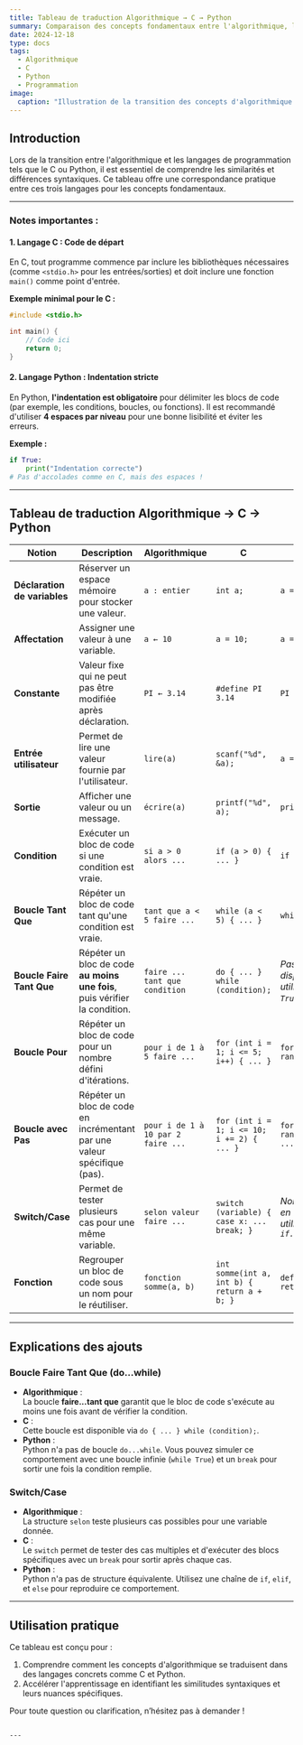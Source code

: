 ```yaml
---
title: Tableau de traduction Algorithmique → C → Python
summary: Comparaison des concepts fondamentaux entre l'algorithmique, le langage C et Python, avec des exemples pratiques.
date: 2024-12-18
type: docs
tags:
  - Algorithmique
  - C
  - Python
  - Programmation
image:
  caption: "Illustration de la transition des concepts d'algorithmique vers C et Python."
---
```


## Introduction

Lors de la transition entre l'algorithmique et les langages de programmation tels que le C ou Python, il est essentiel de comprendre les similarités et différences syntaxiques. Ce tableau offre une correspondance pratique entre ces trois langages pour les concepts fondamentaux.  

---

### Notes importantes :  

#### 1. **Langage C : Code de départ**  
En C, tout programme commence par inclure les bibliothèques nécessaires (comme `<stdio.h>` pour les entrées/sorties) et doit inclure une fonction `main()` comme point d'entrée.  

**Exemple minimal pour le C :**
```c
#include <stdio.h>

int main() {
    // Code ici
    return 0;
}
```

#### 2. **Langage Python : Indentation stricte**  
En Python, **l'indentation est obligatoire** pour délimiter les blocs de code (par exemple, les conditions, boucles, ou fonctions). Il est recommandé d'utiliser **4 espaces par niveau** pour une bonne lisibilité et éviter les erreurs.  

**Exemple :**
```python
if True:
    print("Indentation correcte")
# Pas d'accolades comme en C, mais des espaces !
```

---

## Tableau de traduction Algorithmique → C → Python  

| **Notion**               | **Description**                                                                                      | **Algorithmique**                  | **C**                                           | **Python**                                    |
|--------------------------|----------------------------------------------------------------------------------------------------|------------------------------------|-----------------------------------------------|-----------------------------------------------|
| **Déclaration de variables** | Réserver un espace mémoire pour stocker une valeur.                                              | `a : entier`                       | `int a;`                                       | `a = 0`                                       |
| **Affectation**           | Assigner une valeur à une variable.                                                                 | `a ← 10`                           | `a = 10;`                                     | `a = 10`                                      |
| **Constante**             | Valeur fixe qui ne peut pas être modifiée après déclaration.                                        | `PI ← 3.14`                        | `#define PI 3.14`                             | `PI = 3.14`                                   |
| **Entrée utilisateur**    | Permet de lire une valeur fournie par l'utilisateur.                                               | `lire(a)`                          | `scanf("%d", &a);`                            | `a = int(input())`                            |
| **Sortie**                | Afficher une valeur ou un message.                                                                 | `écrire(a)`                        | `printf("%d", a);`                            | `print(a)`                                    |
| **Condition**             | Exécuter un bloc de code si une condition est vraie.                                               | `si a > 0 alors ...`               | `if (a > 0) { ... }`                          | `if a > 0: ...`                               |
| **Boucle Tant Que**       | Répéter un bloc de code tant qu'une condition est vraie.                                           | `tant que a < 5 faire ...`         | `while (a < 5) { ... }`                       | `while a < 5: ...`                            |
| **Boucle Faire Tant Que** | Répéter un bloc de code **au moins une fois**, puis vérifier la condition.                         | `faire ... tant que condition`     | `do { ... } while (condition);`              | *Pas directement disponible, utilisez `while True` et `break`* |
| **Boucle Pour**           | Répéter un bloc de code pour un nombre défini d'itérations.                                        | `pour i de 1 à 5 faire ...`        | `for (int i = 1; i <= 5; i++) { ... }`        | `for i in range(1, 6): ...`                   |
| **Boucle avec Pas**       | Répéter un bloc de code en incrémentant par une valeur spécifique (pas).                           | `pour i de 1 à 10 par 2 faire ...` | `for (int i = 1; i <= 10; i += 2) { ... }`    | `for i in range(1, 11, 2): ...`               |
| **Switch/Case**           | Permet de tester plusieurs cas pour une même variable.                                             | `selon valeur faire ...`           | `switch (variable) { case x: ... break; }`    | *Non disponible en Python, utilisez `if...elif...else`* |
| **Fonction**              | Regrouper un bloc de code sous un nom pour le réutiliser.                                          | `fonction somme(a, b)`             | `int somme(int a, int b) { return a + b; }`   | `def somme(a, b): return a + b`              |

---

## Explications des ajouts  

### **Boucle Faire Tant Que (do...while)**  
- **Algorithmique** :  
  La boucle **faire...tant que** garantit que le bloc de code s'exécute au moins une fois avant de vérifier la condition.  
- **C** :  
  Cette boucle est disponible via `do { ... } while (condition);`.  
- **Python** :  
  Python n'a pas de boucle `do...while`. Vous pouvez simuler ce comportement avec une boucle infinie (`while True`) et un `break` pour sortir une fois la condition remplie.  

### **Switch/Case**  
- **Algorithmique** :  
  La structure `selon` teste plusieurs cas possibles pour une variable donnée.  
- **C** :  
  Le `switch` permet de tester des cas multiples et d'exécuter des blocs spécifiques avec un `break` pour sortir après chaque cas.  
- **Python** :  
  Python n'a pas de structure équivalente. Utilisez une chaîne de `if`, `elif`, et `else` pour reproduire ce comportement.  

---

## Utilisation pratique  

Ce tableau est conçu pour :  
1. Comprendre comment les concepts d'algorithmique se traduisent dans des langages concrets comme C et Python.  
2. Accélérer l'apprentissage en identifiant les similitudes syntaxiques et leurs nuances spécifiques.  

Pour toute question ou clarification, n’hésitez pas à demander !
```

---


